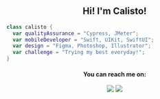 <h2 align='center'>Hi! I'm Calisto!</h2>
<script src="https://gist.github.com/vininjr/d29bb07bdadb41e4b0923bc8fa748b1a.js" min-width="550px" max-width="550px" width="350" align="right"></script>

```swift 
class calisto {
  var qualityAssurance = "Cypress, JMeter";
  var mobileDeveloper = "Swift, UIKit, SwiftUI";
  var design = "Figma, Photoshop, Illustrator";
  var challenge = "Trying my best everyday!";
}
```
  
<h4 align='center'>You can reach me on:<br> <br>
<a href="https://www.linkedin.com/in/mateuscalisto/"><img src="https://img.shields.io/badge/linkedin-%230077B5.svg?&style=for-the-badge&logo=linkedin&logoColor=white" /></a>
<a href="mailto:mateus.bruno.calisto@gmail.com"><img src="https://img.shields.io/badge/Gmail-D14836?style=for-the-badge&logo=gmail&logoColor=white" /></a>

